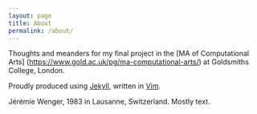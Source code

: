 ```yaml
---
layout: page
title: About
permalink: /about/
---
```


Thoughts and meanders for my final project in the [MA of Computational Arts] (https://www.gold.ac.uk/pg/ma-computational-arts/) at Goldsmiths College, London. 

Proudly produced using [Jekyll](https://jekyllrb.com/), written in [Vim](https://www.vim.org/).

Jérémie Wenger, 1983 in Lausanne, Switzerland. Mostly text.

